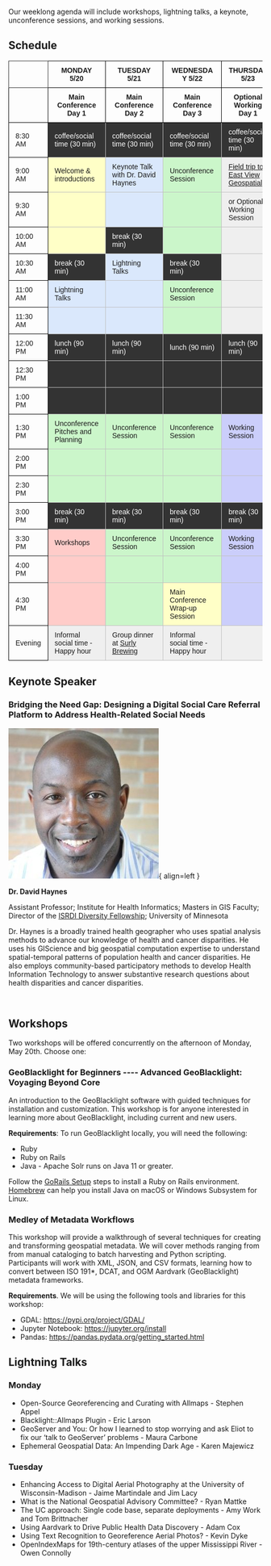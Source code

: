 Our weeklong agenda will include workshops, lightning talks, a keynote, unconference sessions, and working sessions. 

## Schedule

<style type="text/css">
.tg  {border-collapse:collapse;border-spacing:0;}
.tg td{border-color:black;border-style:solid;border-width:1px;font-family:Arial, sans-serif;font-size:14px;
  overflow:hidden;padding:10px 13px;word-break:normal;}
.tg th{border-color:black;border-style:solid;border-width:1px;font-family:Arial, sans-serif;font-size:14px;
  font-weight:normal;overflow:hidden;padding:10px 13px;word-break:normal;}
.tg .tg-cly1{text-align:left;vertical-align:middle}
.tg .tg-uqso{background-color:#ffccc9;border-color:#c0c0c0;text-align:left;vertical-align:middle}
.tg .tg-g4tm{border-color:#333333;text-align:left;vertical-align:middle}
.tg .tg-oz2p{background-color:#cbf6ca;border-color:#c0c0c0;text-align:left;vertical-align:middle}
.tg .tg-18eh{border-color:#000000;font-weight:bold;text-align:center;vertical-align:middle}
.tg .tg-t45z{background-color:#343434;border-color:#c0c0c0;color:#ffffff;text-align:left;vertical-align:middle}
.tg .tg-wa1i{font-weight:bold;text-align:center;vertical-align:middle}
.tg .tg-hcdt{background-color:#dae8fc;border-color:#c0c0c0;text-align:left;vertical-align:middle}
.tg .tg-ve35{border-color:#c0c0c0;text-align:left;vertical-align:middle}
.tg .tg-tdoa{background-color:#333333;border-color:#c0c0c0;color:#ffffff;text-align:left;vertical-align:middle}
.tg .tg-0a7q{border-color:#000000;text-align:left;vertical-align:middle}
.tg .tg-u4xi{background-color:#ffffc7;border-color:#c0c0c0;text-align:left;vertical-align:middle}
.tg .tg-4ydh{background-color:#efefef;border-color:#c0c0c0;text-align:left;vertical-align:middle}
.tg .tg-nc4f{background-color:#cbcefb;border-color:#c0c0c0;text-align:left;vertical-align:middle}
</style>
<table class="tg">
<thead>
  <tr>
    <th class="tg-g4tm"></th>
    <th class="tg-18eh">MONDAY 5/20</th>
    <th class="tg-wa1i">TUESDAY 5/21</th>
    <th class="tg-wa1i">WEDNESDAY 5/22</th>
    <th class="tg-wa1i">THURSDAY 5/23</th>
    <th class="tg-wa1i">FRIDAY 5/24</th>
  </tr>
</thead>
<tbody>
  <tr>
    <td class="tg-0a7q"></td>
    <td class="tg-wa1i">Main Conference Day 1</td>
    <td class="tg-wa1i">Main Conference Day 2</td>
    <td class="tg-wa1i">Main Conference Day 3</td>
    <td class="tg-wa1i">Optional Working Day 1</td>
    <td class="tg-wa1i">Optional Working Day 2</td>
  </tr>
  <tr>
    <td class="tg-0a7q">8:30 AM</td>
    <td class="tg-t45z">coffee/social time (30 min)</td>
    <td class="tg-t45z">coffee/social time (30 min)</td>
    <td class="tg-t45z">coffee/social time (30 min)</td>
    <td class="tg-t45z">coffee/social time (30 min)</td>
    <td class="tg-t45z">coffee/social time (30 min)</td>
  </tr>
  <tr>
    <td class="tg-cly1">9:00 AM</td>
    <td class="tg-u4xi">Welcome &amp; introductions</td>
    <td class="tg-hcdt">Keynote Talk with Dr. David Haynes</td>
    <td class="tg-oz2p">Unconference Session</td>
    <td class="tg-4ydh"><a href="https://geospatial.com">Field trip to East View Geospatial</a></td>
    <td class="tg-nc4f">Working Session</td>
  </tr>
  <tr>
    <td class="tg-cly1">9:30 AM</td>
    <td class="tg-u4xi"></td>
    <td class="tg-hcdt"></td>
    <td class="tg-oz2p"></td>
    <td class="tg-4ydh"> or Optional Working Session</td>
    <td class="tg-nc4f"></td>
  </tr>
  <tr>
    <td class="tg-cly1">10:00 AM</td>
    <td class="tg-u4xi"></td>
    <td class="tg-tdoa">break (30 min)</td>
    <td class="tg-oz2p"></td>
    <td class="tg-4ydh"></td>
    <td class="tg-nc4f"></td>
  </tr>
  <tr>
    <td class="tg-cly1">10:30 AM</td>
    <td class="tg-tdoa">break (30 min)</td>
    <td class="tg-hcdt">Lightning Talks</td>
    <td class="tg-tdoa">break (30 min)</td>
    <td class="tg-4ydh"></td>
    <td class="tg-tdoa">break (30 min)</td>
  </tr>
  <tr>
    <td class="tg-cly1">11:00 AM</td>
    <td class="tg-hcdt">Lightning Talks</td>
    <td class="tg-hcdt"></td>
    <td class="tg-oz2p">Unconference Session</td>
    <td class="tg-4ydh"></td>
    <td class="tg-nc4f">Working Session</td>
  </tr>
  <tr>
    <td class="tg-cly1">11:30 AM</td>
    <td class="tg-hcdt"></td>
    <td class="tg-hcdt"></td>
    <td class="tg-oz2p"></td>
    <td class="tg-4ydh"></td>
    <td class="tg-nc4f"></td>
  </tr>
  <tr>
    <td class="tg-cly1">12:00 PM</td>
    <td class="tg-tdoa">lunch (90 min)</td>
    <td class="tg-tdoa">lunch (90 min)</td>
    <td class="tg-tdoa">lunch (90 min)</td>
    <td class="tg-tdoa">lunch (90 min)</td>
    <td class="tg-tdoa">lunch (90 min)</td>
  </tr>
  <tr>
    <td class="tg-cly1">12:30 PM</td>
    <td class="tg-tdoa"></td>
    <td class="tg-tdoa"></td>
    <td class="tg-tdoa"></td>
    <td class="tg-tdoa"></td>
    <td class="tg-tdoa"></td>
  </tr>
  <tr>
    <td class="tg-cly1">1:00 PM</td>
    <td class="tg-tdoa"></td>
    <td class="tg-tdoa"></td>
    <td class="tg-tdoa"></td>
    <td class="tg-tdoa"></td>
    <td class="tg-tdoa"></td>
  </tr>
  <tr>
    <td class="tg-cly1">1:30 PM</td>
    <td class="tg-oz2p">Unconference Pitches and Planning</td>
    <td class="tg-oz2p">Unconference Session</td>
    <td class="tg-oz2p">Unconference Session</td>
    <td class="tg-nc4f">Working Session</td>
    <td class="tg-nc4f">Working Session</td>
  </tr>
  <tr>
    <td class="tg-cly1">2:00 PM</td>
    <td class="tg-oz2p"></td>
    <td class="tg-oz2p"></td>
    <td class="tg-oz2p"></td>
    <td class="tg-nc4f"></td>
    <td class="tg-nc4f"></td>
  </tr>
  <tr>
    <td class="tg-cly1">2:30 PM</td>
    <td class="tg-oz2p"></td>
    <td class="tg-oz2p"></td>
    <td class="tg-oz2p"></td>
    <td class="tg-nc4f"></td>
    <td class="tg-u4xi">Final Wrap-up Session</td>
  </tr>
  <tr>
    <td class="tg-cly1">3:00 PM</td>
    <td class="tg-tdoa">break (30 min)</td>
    <td class="tg-tdoa">break (30 min)</td>
    <td class="tg-tdoa">break (30 min)</td>
    <td class="tg-tdoa">break (30 min)</td>
    <td class="tg-u4xi"></td>
  </tr>
  <tr>
    <td class="tg-cly1">3:30 PM</td>
    <td class="tg-uqso">Workshops</td>
    <td class="tg-oz2p">Unconference Session</td>
    <td class="tg-oz2p">Unconference Session</td>
    <td class="tg-nc4f">Working Session</td>
    <td class="tg-ve35"></td>
  </tr>
  <tr>
    <td class="tg-cly1">4:00 PM</td>
    <td class="tg-uqso"></td>
    <td class="tg-oz2p"></td>
    <td class="tg-oz2p"></td>
    <td class="tg-nc4f"></td>
    <td class="tg-ve35"></td>
  </tr>
  <tr>
    <td class="tg-cly1">4:30 PM</td>
    <td class="tg-uqso"></td>
    <td class="tg-oz2p"></td>
    <td class="tg-u4xi">Main Conference Wrap-up Session</td>
    <td class="tg-nc4f"></td>
    <td class="tg-ve35"></td>
  </tr>
  <tr>
    <td class="tg-cly1">Evening</td>
    <td class="tg-4ydh">Informal social time - Happy hour</td>
    <td class="tg-4ydh">Group dinner at <a href="https://surlybrewing.com/beer-hall-and-beer-garden/">Surly Brewing</a></td>
    <td class="tg-4ydh">Informal social time - Happy hour</td>
    <td class="tg-4ydh"></td>
    <td class="tg-4ydh"></td>
  </tr>
</tbody>
</table>

## Keynote Speaker

### Bridging the Need Gap: Designing a Digital Social Care Referral Platform to Address Health-Related Social Needs

![](../images/haynes.jpg){ align=left } 


**Dr. David Haynes**

Assistant Professor; Institute for Health Informatics; Masters in GIS Faculty; Director of the [ISRDI Diversity Fellowship](https://isrdi.umn.edu/diversity-fellowship-program); University of Minnesota

Dr. Haynes is a broadly trained health geographer who uses spatial analysis methods to advance our knowledge of health and cancer disparities. He uses his GIScience and big geospatial computation expertise to understand spatial-temporal patterns of population health and cancer disparities. He also employs community-based participatory methods to develop Health Information Technology to answer substantive research questions about health disparities and cancer disparities.

<br clear="left"/>
	
## Workshops

Two workshops will be offered concurrently on the afternoon of Monday, May 20th. Choose one:

### GeoBlacklight for Beginners ---- Advanced GeoBlacklight: Voyaging Beyond Core

An introduction to the GeoBlacklight software with guided techniques for installation and customization. This workshop is for anyone interested in learning more about GeoBlacklight, including current and new users.

**Requirements**: To run GeoBlacklight locally, you will need the following:

* Ruby 
* Ruby on Rails
* Java - Apache Solr runs on Java 11 or greater.

Follow the [GoRails Setup](https://gorails.com/setup) steps to install a Ruby on Rails environment. [Homebrew](https://brew.sh/) can help you install Java on macOS or Windows Subsystem for Linux.

### Medley of Metadata Workflows

This workshop will provide a walkthrough of several techniques for creating and transforming geospatial metadata. We will cover methods ranging from from manual cataloging to batch harvesting and Python scripting. Participants will work with XML, JSON, and CSV formats, learning how to convert between ISO 191*, DCAT, and OGM Aardvark (GeoBlacklight) metadata frameworks.

**Requirements**. We will be using the following tools and libraries for this workshop:

* GDAL: https://pypi.org/project/GDAL/
* Jupyter Notebook: https://jupyter.org/install
* Pandas: https://pandas.pydata.org/getting_started.html

## Lightning Talks

### Monday

* Open-Source Georeferencing and Curating with Allmaps - Stephen Appel
* Blacklight::Allmaps Plugin - Eric Larson
* GeoServer and You: Or how I learned to stop worrying and ask Eliot to fix our ‘talk to GeoServer’ problems - Maura Carbone
* Ephemeral Geospatial Data: An Impending Dark Age - Karen Majewicz

 
### Tuesday

* Enhancing Access to Digital Aerial Photography at the University of Wisconsin-Madison - Jaime Martindale and Jim Lacy
* What is the National Geospatial Advisory Committee? - Ryan Mattke
* The UC approach: Single code base, separate deployments - Amy Work and Tom Brittnacher
* Using Aardvark to Drive Public Health Data Discovery - Adam Cox
* Using Text Recognition to Georeference Aerial Photos?  - Kevin Dyke
* OpenIndexMaps for 19th-century atlases of the upper Mississippi River - Owen Connolly

